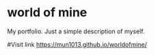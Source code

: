 # world of mine
My portfolio. Just a simple description of myself.

#Visit link https://mun1013.github.io/worldofmine/
